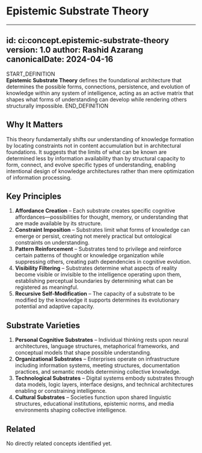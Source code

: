 # Epistemic Substrate Theory

---
id: ci:concept.epistemic-substrate-theory
version: 1.0
author: Rashid Azarang
canonicalDate: 2024-04-16
---

START_DEFINITION  
**Epistemic Substrate Theory** defines the foundational architecture that determines the possible forms, connections, persistence, and evolution of knowledge within any system of intelligence, acting as an active matrix that shapes what forms of understanding can develop while rendering others structurally impossible.
END_DEFINITION

## Why It Matters
This theory fundamentally shifts our understanding of knowledge formation by locating constraints not in content accumulation but in architectural foundations. It suggests that the limits of what can be known are determined less by information availability than by structural capacity to form, connect, and evolve specific types of understanding, enabling intentional design of knowledge architectures rather than mere optimization of information processing.

## Key Principles
1. **Affordance Creation** – Each substrate creates specific cognitive affordances—possibilities for thought, memory, or understanding that are made available by its structure.
2. **Constraint Imposition** – Substrates limit what forms of knowledge can emerge or persist, creating not merely practical but ontological constraints on understanding.
3. **Pattern Reinforcement** – Substrates tend to privilege and reinforce certain patterns of thought or knowledge organization while suppressing others, creating path dependencies in cognitive evolution.
4. **Visibility Filtering** – Substrates determine what aspects of reality become visible or invisible to the intelligence operating upon them, establishing perceptual boundaries by determining what can be registered as meaningful.
5. **Recursive Self-Modification** – The capacity of a substrate to be modified by the knowledge it supports determines its evolutionary potential and adaptive capacity.

## Substrate Varieties
1. **Personal Cognitive Substrates** – Individual thinking rests upon neural architectures, language structures, metaphorical frameworks, and conceptual models that shape possible understanding.
2. **Organizational Substrates** – Enterprises operate on infrastructure including information systems, meeting structures, documentation practices, and semantic models determining collective knowledge.
3. **Technological Substrates** – Digital systems embody substrates through data models, logic layers, interface designs, and technical architectures enabling or constraining intelligence.
4. **Cultural Substrates** – Societies function upon shared linguistic structures, educational institutions, epistemic norms, and media environments shaping collective intelligence.







## Related

No directly related concepts identified yet.
